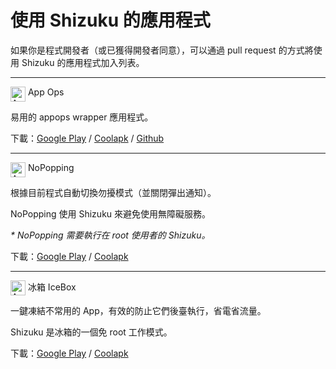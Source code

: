 # 使用 Shizuku 的應用程式

如果你是程式開發者（或已獲得開發者同意），可以通過 pull request 的方式將使用 Shizuku 的應用程式加入列表。

---

<img src="https://lh3.googleusercontent.com/jmZVmRv9aznINxRTdolwOGkOHmqt6q_ZSVF0zPA-c5ykD7VSg3vyQbz7ow7wBT9LPxPY" title="AppOps" width="24" align="top"/> App Ops

易用的 appops wrapper 應用程式。

下載：[Google Play](https://play.google.com/store/apps/details?id=rikka.appops) / [Coolapk](https://www.coolapk.com/apk/rikka.appops) / [Github](https://github.com/RikkaApps/App-Ops-issue-tracker/releases/tag/files)

---
<img src="https://lh3.googleusercontent.com/WVOkVE75b9rby23ADx509k-X5zADbv_LMQASrzrxySUkPLDGjumqT9vIm0PygYxavZo" title="AppOps" width="24" align="top"/> NoPopping

根據目前程式自動切換勿擾模式（並關閉彈出通知）。

NoPopping 使用 Shizuku 來避免使用無障礙服務。

*\* NoPopping 需要執行在 root 使用者的 Shizuku。*

下載：[Google Play](https://play.google.com/store/apps/details?id=rikka.nopeeking) / [Coolapk](https://coolapk.com/apk/rikka.nopeeking)

---
<img src="https://lh3.googleusercontent.com/zHmsSkhwn5Yz6LA2UtsdPkqfoepRQAKuDCM2UwT2IbSO9oGGtSv0b0dEeXGjdqZJtNg" title="AppOps" width="24" align="top"/> 冰箱 IceBox

一鍵凍結不常用的 App，有效的防止它們後臺執行，省電省流量。

Shizuku 是冰箱的一個免 root 工作模式。

下載：[Google Play](https://play.google.com/store/apps/details?id=com.catchingnow.icebox) / [Coolapk](https://coolapk.com/apk/com.catchingnow.icebox)
